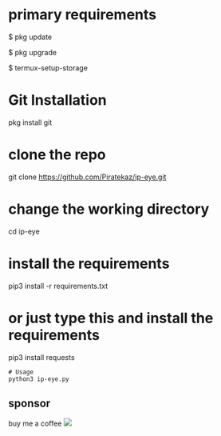 # primary requirements 
$ pkg update

$ pkg upgrade

$ termux-setup-storage

# Git Installation
pkg install git

# clone the repo
git clone https://github.com/Piratekaz/ip-eye.git

# change the working directory
 cd ip-eye

# install the requirements 
 pip3 install -r requirements.txt

# or just type this and install the requirements 
 pip3 install requests
```
# Usage
python3 ip-eye.py
```
## sponsor
buy me a coffee
<img src="IMG_20221018_232944_246.jpg">
